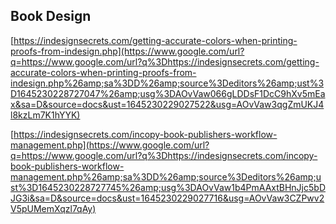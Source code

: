 ## Book Design

[https://indesignsecrets.com/getting-accurate-colors-when-printing-proofs-from-indesign.php](https://www.google.com/url?q=https://www.google.com/url?q%3Dhttps://indesignsecrets.com/getting-accurate-colors-when-printing-proofs-from-indesign.php%26amp;sa%3DD%26amp;source%3Deditors%26amp;ust%3D1645230228727047%26amp;usg%3DAOvVaw066gLDDsF1DcC9hXv5mEax&sa=D&source=docs&ust=1645230229027522&usg=AOvVaw3qgZmUKJ4l8kzLm7K1hYYK)

[https://indesignsecrets.com/incopy-book-publishers-workflow-management.php](https://www.google.com/url?q=https://www.google.com/url?q%3Dhttps://indesignsecrets.com/incopy-book-publishers-workflow-management.php%26amp;sa%3DD%26amp;source%3Deditors%26amp;ust%3D1645230228727745%26amp;usg%3DAOvVaw1b4PmAAxtBHnJjc5bDJG3i&sa=D&source=docs&ust=1645230229027716&usg=AOvVaw3CZPwv2V5pUMemXqzl7qAy)